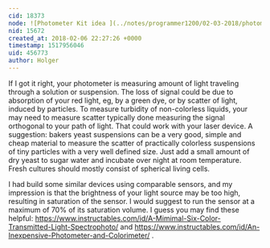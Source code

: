 ```yaml
---
cid: 18373
node: ![Photometer Kit idea ](../notes/programmer1200/02-03-2018/photometer-kit-idea)
nid: 15672
created_at: 2018-02-06 22:27:26 +0000
timestamp: 1517956046
uid: 456773
author: Holger
---
```


If I got it right, your photometer is measuring amount of light traveling through a solution or suspension. The loss of signal could be due to absorption of your red light, eg, by a green dye, or by scatter of light, induced by particles. To measure turbidity of non-colorless liquids, your may need to measure scatter typically done measuring the signal orthogonal to your path of light. That could work with your laser device. 
A suggestion: bakers yeast suspensions can be a very good, simple and cheap material to measure the scatter of practically colorless suspensions of tiny particles with a very well defined size. Just add a small amount of dry yeast to sugar water and incubate over night at room temperature. Fresh cultures should mostly consist of spherical living cells.

I had build some similar devices using comparable sensors, and my impression is that the brightness of your light source may be too high, resulting in saturation of the sensor. I would suggest to run the sensor at a maximum of 70% of its saturation volume. 
I guess you may find these helpful: https://www.instructables.com/id/A-Mimimal-Six-Color-Transmitted-Light-Spectrophoto/ and https://www.instructables.com/id/An-Inexpensive-Photometer-and-Colorimeter/ .

